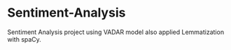 # Sentiment-Analysis
Sentiment Analysis project using VADAR model also applied Lemmatization with spaCy.
